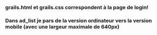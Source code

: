 ### grails.html et grails.css correspondent à la page de login!
### Dans ad_list je pars de la version ordinateur vers la version mobile (avec une largeur maximale de 640px)
